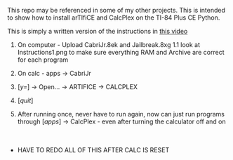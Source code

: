 This repo may be referenced in some of my other projects.
This is intended to show how to install arTIfiCE and CalcPlex on the TI-84 Plus CE Python.

This is simply a written version of the instructions in [this video](https://www.youtube.com/watch?v=-t0H2nl75TA)

1. On computer - Upload CabriJr.8ek and Jailbreak.8xg
	1.1 look at Instructions1.png to make sure everything RAM and Archive are correct for each program

2. On calc - apps -> CabriJr
3. \[_y=_\] -> Open... -> ARTIFICE -> CALCPLEX
4. \[_quit_\]
5. After running once, never have to run again, now can just run programs through \[_apps_\] -> CalcPlex - even after turning the calculator off and on
<br><br><br>
- HAVE TO REDO ALL OF THIS AFTER CALC IS RESET